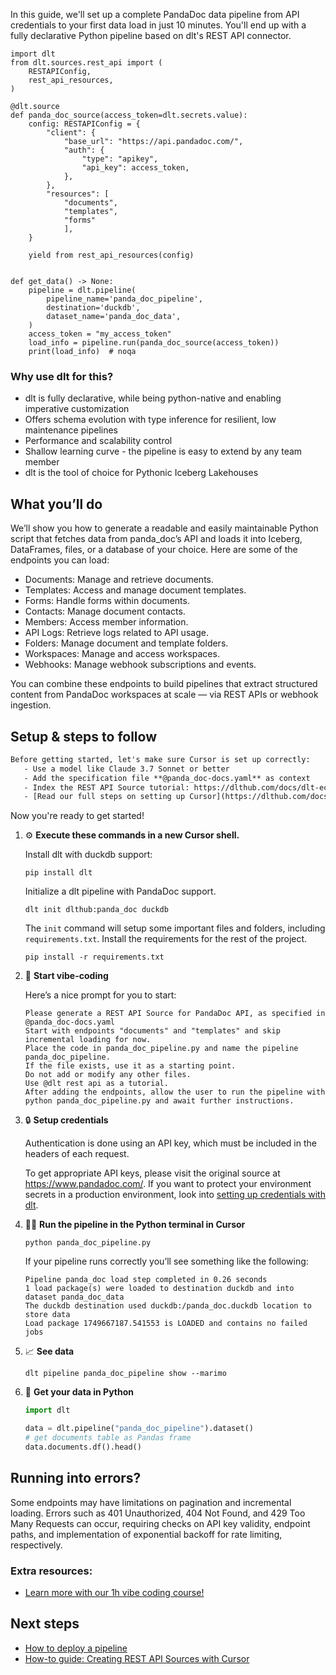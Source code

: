 In this guide, we'll set up a complete PandaDoc data pipeline from API credentials to your first data load in just 10 minutes. You'll end up with a fully declarative Python pipeline based on dlt's REST API connector.

```python-outcome
import dlt
from dlt.sources.rest_api import (
    RESTAPIConfig,
    rest_api_resources,
)

@dlt.source
def panda_doc_source(access_token=dlt.secrets.value):
    config: RESTAPIConfig = {
        "client": {
            "base_url": "https://api.pandadoc.com/",
            "auth": {
                "type": "apikey",
                "api_key": access_token,
            },
        },
        "resources": [
            "documents",
            "templates",
            "forms"
            ],
    }

    yield from rest_api_resources(config)


def get_data() -> None:
    pipeline = dlt.pipeline(
        pipeline_name='panda_doc_pipeline',
        destination='duckdb',
        dataset_name='panda_doc_data', 
    )
    access_token = "my_access_token"
    load_info = pipeline.run(panda_doc_source(access_token))
    print(load_info)  # noqa
```

### Why use dlt for this?

- dlt is fully declarative, while being python-native and enabling imperative customization
- Offers schema evolution with type inference for resilient, low maintenance pipelines
- Performance and scalability control
- Shallow learning curve - the pipeline is easy to extend by any team member
- dlt is the tool of choice for Pythonic Iceberg Lakehouses

## What you’ll do

We’ll show you how to generate a readable and easily maintainable Python script that fetches data from panda_doc’s API and loads it into Iceberg, DataFrames, files, or a database of your choice. Here are some of the endpoints you can load:

- Documents: Manage and retrieve documents.
- Templates: Access and manage document templates.
- Forms: Handle forms within documents.
- Contacts: Manage document contacts.
- Members: Access member information.
- API Logs: Retrieve logs related to API usage.
- Folders: Manage document and template folders.
- Workspaces: Manage and access workspaces.
- Webhooks: Manage webhook subscriptions and events.

You can combine these endpoints to build pipelines that extract structured content from PandaDoc workspaces at scale — via REST APIs or webhook ingestion.

## Setup & steps to follow

```default
Before getting started, let's make sure Cursor is set up correctly:
   - Use a model like Claude 3.7 Sonnet or better
   - Add the specification file **@panda_doc-docs.yaml** as context
   - Index the REST API Source tutorial: https://dlthub.com/docs/dlt-ecosystem/verified-sources/rest_api/ and add it to context as **@dlt rest api**
   - [Read our full steps on setting up Cursor](https://dlthub.com/docs/dlt-ecosystem/llm-tooling/cursor-restapi#23-configuring-cursor-with-documentation)
```

Now you're ready to get started! 

1. ⚙️ **Execute these commands in a new Cursor shell.**
    
    Install dlt with duckdb support:
    ```shell
    pip install dlt
    ```

    Initialize a dlt pipeline with PandaDoc support.
    ```shell
    dlt init dlthub:panda_doc duckdb
    ```

    The `init` command will setup some important files and folders, including `requirements.txt`. Install the requirements for the rest of the project.
    ```shell
    pip install -r requirements.txt
    ```
    
2. 🤠 **Start vibe-coding**
    
    Here’s a nice prompt for you to start: 
    
    ```prompt
    Please generate a REST API Source for PandaDoc API, as specified in @panda_doc-docs.yaml 
    Start with endpoints "documents" and "templates" and skip incremental loading for now. 
    Place the code in panda_doc_pipeline.py and name the pipeline panda_doc_pipeline. 
    If the file exists, use it as a starting point. 
    Do not add or modify any other files. 
    Use @dlt rest api as a tutorial. 
    After adding the endpoints, allow the user to run the pipeline with python panda_doc_pipeline.py and await further instructions.
    ```

    
3. 🔒 **Setup credentials** 
    
    Authentication is done using an API key, which must be included in the headers of each request.
    
    To get appropriate API keys, please visit the original source at https://www.pandadoc.com/.
    If you want to protect your environment secrets in a production environment, look into [setting up credentials with dlt](https://dlthub.com/docs/walkthroughs/add_credentials).
    
4. 🏃‍♀️ **Run the pipeline in the Python terminal in Cursor**
    
    ```shell
    python panda_doc_pipeline.py
    ```
    
    If your pipeline runs correctly you’ll see something like the following:
    
    ```shell
    Pipeline panda_doc load step completed in 0.26 seconds
    1 load package(s) were loaded to destination duckdb and into dataset panda_doc_data
    The duckdb destination used duckdb:/panda_doc.duckdb location to store data
    Load package 1749667187.541553 is LOADED and contains no failed jobs
    ```
    
5. 📈 **See data**
    
    ```shell
    dlt pipeline panda_doc_pipeline show --marimo
    ```
    
6. 🐍 **Get your data in Python**
    
    ```python
    import dlt

   data = dlt.pipeline("panda_doc_pipeline").dataset()
   # get documents table as Pandas frame
   data.documents.df().head()
    ```

## Running into errors?

Some endpoints may have limitations on pagination and incremental loading. Errors such as 401 Unauthorized, 404 Not Found, and 429 Too Many Requests can occur, requiring checks on API key validity, endpoint paths, and implementation of exponential backoff for rate limiting, respectively.

### Extra resources:

- [Learn more with our 1h vibe coding course!](https://www.youtube.com/watch?v=GGid70rnJuM)

## Next steps

- [How to deploy a pipeline](https://dlthub.com/docs/walkthroughs/deploy-a-pipeline)
- [How-to guide: Creating REST API Sources with Cursor](https://dlthub.com/docs/dlt-ecosystem/llm-tooling/cursor-restapi)